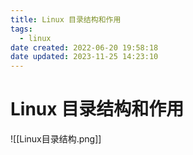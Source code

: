 ```yaml
---
title: Linux 目录结构和作用
tags:
  - linux
date created: 2022-06-20 19:58:18
date updated: 2023-11-25 14:23:10
---
```


# Linux 目录结构和作用

![[Linux目录结构.png]]


